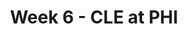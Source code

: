 ---
layout: game
title: Week 6 - CLE at PHI
season: 2024
game_id: 2024_06_CLE_PHI
away_team: CLE
home_team: PHI
---